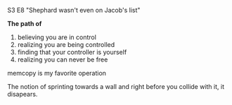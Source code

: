 
S3 E8
"Shephard wasn't even on Jacob's list"

**The path of** 
1. believing you are in control
2. realizing you are being controlled
3. finding that your controller is yourself
4. realizing you can never be free

memcopy is my favorite operation

The notion of sprinting towards a wall and right before you collide with it, it disapears.